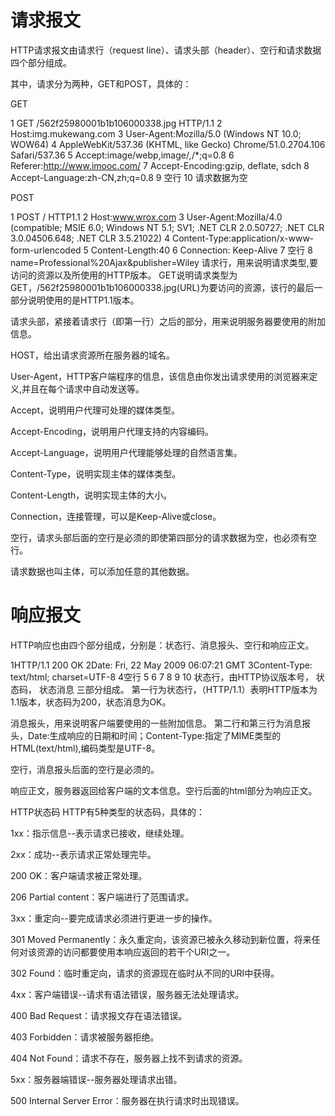 # 请求报文
HTTP请求报文由请求行（request line）、请求头部（header）、空行和请求数据四个部分组成。

其中，请求分为两种，GET和POST，具体的：

GET


 1    GET /562f25980001b1b106000338.jpg HTTP/1.1
 2    Host:img.mukewang.com
 3    User-Agent:Mozilla/5.0 (Windows NT 10.0; WOW64)
 4    AppleWebKit/537.36 (KHTML, like Gecko) Chrome/51.0.2704.106 Safari/537.36
 5    Accept:image/webp,image/*,*/*;q=0.8
 6    Referer:http://www.imooc.com/
 7    Accept-Encoding:gzip, deflate, sdch
 8    Accept-Language:zh-CN,zh;q=0.8
 9    空行
10    请求数据为空


POST



1    POST / HTTP1.1
2    Host:www.wrox.com
3    User-Agent:Mozilla/4.0 (compatible; MSIE 6.0; Windows NT 5.1; SV1; .NET CLR 2.0.50727; .NET CLR 3.0.04506.648; .NET CLR 3.5.21022)
4    Content-Type:application/x-www-form-urlencoded
5    Content-Length:40
6    Connection: Keep-Alive
7    空行
8    name=Professional%20Ajax&publisher=Wiley
请求行，用来说明请求类型,要访问的资源以及所使用的HTTP版本。
GET说明请求类型为GET，/562f25980001b1b106000338.jpg(URL)为要访问的资源，该行的最后一部分说明使用的是HTTP1.1版本。

请求头部，紧接着请求行（即第一行）之后的部分，用来说明服务器要使用的附加信息。

HOST，给出请求资源所在服务器的域名。

User-Agent，HTTP客户端程序的信息，该信息由你发出请求使用的浏览器来定义,并且在每个请求中自动发送等。

Accept，说明用户代理可处理的媒体类型。

Accept-Encoding，说明用户代理支持的内容编码。

Accept-Language，说明用户代理能够处理的自然语言集。

Content-Type，说明实现主体的媒体类型。

Content-Length，说明实现主体的大小。

Connection，连接管理，可以是Keep-Alive或close。

空行，请求头部后面的空行是必须的即使第四部分的请求数据为空，也必须有空行。

请求数据也叫主体，可以添加任意的其他数据。

# 响应报文
HTTP响应也由四个部分组成，分别是：状态行、消息报头、空行和响应正文。

 1HTTP/1.1 200 OK
 2Date: Fri, 22 May 2009 06:07:21 GMT
 3Content-Type: text/html; charset=UTF-8
 4空行
 5<html>
 6      <head></head>
 7      <body>
 8            <!--body goes here-->
 9      </body>
10</html>
状态行，由HTTP协议版本号， 状态码， 状态消息 三部分组成。
第一行为状态行，（HTTP/1.1）表明HTTP版本为1.1版本，状态码为200，状态消息为OK。

消息报头，用来说明客户端要使用的一些附加信息。
第二行和第三行为消息报头，Date:生成响应的日期和时间；Content-Type:指定了MIME类型的HTML(text/html),编码类型是UTF-8。

空行，消息报头后面的空行是必须的。

响应正文，服务器返回给客户端的文本信息。空行后面的html部分为响应正文。

HTTP状态码
HTTP有5种类型的状态码，具体的：

1xx：指示信息--表示请求已接收，继续处理。

2xx：成功--表示请求正常处理完毕。

200 OK：客户端请求被正常处理。

206 Partial content：客户端进行了范围请求。

3xx：重定向--要完成请求必须进行更进一步的操作。

301 Moved Permanently：永久重定向，该资源已被永久移动到新位置，将来任何对该资源的访问都要使用本响应返回的若干个URI之一。

302 Found：临时重定向，请求的资源现在临时从不同的URI中获得。

4xx：客户端错误--请求有语法错误，服务器无法处理请求。

400 Bad Request：请求报文存在语法错误。

403 Forbidden：请求被服务器拒绝。

404 Not Found：请求不存在，服务器上找不到请求的资源。

5xx：服务器端错误--服务器处理请求出错。

500 Internal Server Error：服务器在执行请求时出现错误。

